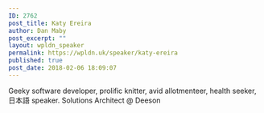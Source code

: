 ```yaml
---
ID: 2762
post_title: Katy Ereira
author: Dan Maby
post_excerpt: ""
layout: wpldn_speaker
permalink: https://wpldn.uk/speaker/katy-ereira
published: true
post_date: 2018-02-06 18:09:07
---
```

Geeky software developer, prolific knitter, avid allotmenteer, health seeker, 日本語 speaker. Solutions Architect @ Deeson